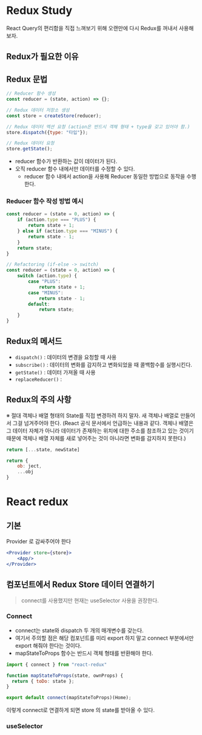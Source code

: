 # Redux Study

React Query의 편리함을 직접 느껴보기 위해 오랜만에 다시 Redux를 꺼내서 사용해보자.

## Redux가 필요한 이유

## Redux 문법

```jsx
// Reducer 함수 생성
const reducer = (state, action) => {};

// Redux 데이터 저장소 생성
const store = createStore(reducer);

// Redux 데이터 엑션 요청 (action은 반드시 객체 형태 + type을 갖고 있어야 함.)
store.dispatch({type: "타입"});

// Redux 데이터 요청
store.getState();
```

- reducer 함수가 반환하는 값이 데이터가 된다.
- 오직 reducer 함수 내에서만 데이터를 수정할 수 있다.
    - reducer 함수 내에서 action을 사용해 Reducer 동일한 방법으로 동작을 수행한다.

### Reducer 함수 작성 방법 예시

```jsx
const reducer = (state = 0, action) => {
	if (action.type === "PLUS") {
		return state + 1;
	} else if (action.type === "MINUS") {
		return state - 1;
	}
	return state;
}

// Refactoring (if-else -> switch)
const reducer = (state = 0, action) => {
	switch (action.type) {
		case "PLUS":
			return state + 1;
		case "MINUS":
			return state - 1;
		default:
			return state;
	}
}

```

## Redux의 메서드

- `dispatch()` : 데이터의 변경을 요청할 때 사용
- `subscribe()` : 데이터의 변화를 감지하고 변화되었을 때 콜백함수를 실행시킨다.
- `getState()` : 데이터 가져올 때 사용
- `replaceReducer()` :

## Redux의 주의 사항

※ 절대 객체나 배열 형태의 State를 직접 변경하려 하지 말자. 새 객체나 배열로 만들어서 그걸 넘겨주어야 한다. (React 공식 문서에서 언급하는 내용과 같다. 객체나 배열은 그 데이터 자체가 아니라 데이터가 존재하는 위치에 대한 주소를 참조하고 있는 것이기 때문에 객체나 배열 자체를 새로 넣어주는 것이 아니라면 변화를 감지하지 못한다.)

```jsx
return [...state, newState]

return {
	ob: ject,
	...obj
}
```

# React redux

## 기본

Provider 로 감싸주어야 한다

```jsx
<Provider store={store}>
	<App/>
</Provider>
```

## 컴포넌트에서 Redux Store 데이터 연결하기

> connect를 사용했지만 현재는 useSelector 사용을 권장한다.
> 

### Connect

- connect는 state와 dispatch 두 개의 매개변수를 갖는다.
- 여기서 주의할 점은 해당 컴포넌트를 미리 export 하지 말고 connect 부분에서만 export 해줘야 한다는 것이다.
- mapStateToProps 함수는 반드시 객체 형태를 반환해야 한다.

```jsx
import { connect } from "react-redux"

function mapStateToProps(state, ownProps) {
  return { toDo: state };
}

export default connect(mapStateToProps)(Home);
```

이렇게 connect로 연결하게 되면 store 의 state를 받아올 수 있다.

### useSelector